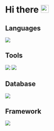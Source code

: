 <h1>
  Hi there
  <img src="https://em-content.zobj.net/source/microsoft-teams/363/waving-hand_1f44b.png" width=25 />
</h1>

## Languages
<img src="https://skillicons.dev/icons?i=java,kotlin,dart,py,go,html,css,js,ts,c&perline=5&theme=light" />

## Tools
<img src="https://skillicons.dev/icons?i=idea,androidstudio,vscode,visualstudio,postman&theme=light" />
<img src="https://skillicons.dev/icons?i=git,github,gradle&theme=light" />

## Database
<img src="https://skillicons.dev/icons?i=mysql,sqlite,mongodb&theme=light" />

## Framework
<img src="https://skillicons.dev/icons?i=spring,flutter,react,svelte,bootstrap,flask&theme=light" />
